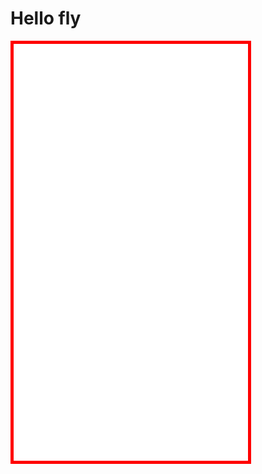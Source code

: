 # Hello fly
<iframe id="iframe"  style="width:375px; height:667px; position:relative; border: 5px solid red; " frameborder=0 allowfullscreen="true" src="/demo/index.html">  
 </iframe>